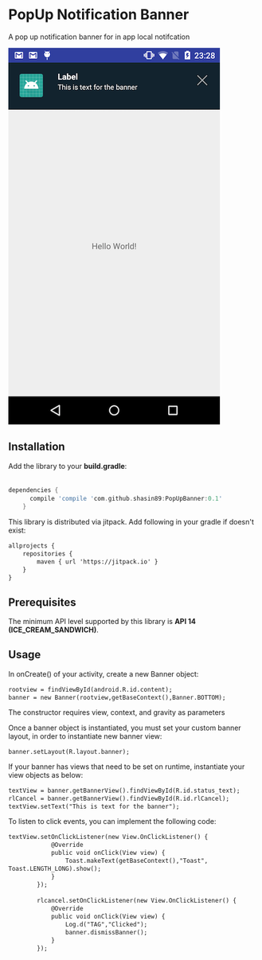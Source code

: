 # PopUp Notification Banner

A pop up notification banner for in app local notifcation

![demo](/screenshot.png)


## Installation

Add the library to your **build.gradle**:

```gradle

dependencies {
      compile 'compile 'com.github.shasin89:PopUpBanner:0.1'
    }
```
This library is distributed via jitpack. Add following in your gradle if doesn't exist:

```
allprojects {
    repositories {
        maven { url 'https://jitpack.io' }
    }
}
```

## Prerequisites

The minimum API level supported by this library is **API 14 (ICE_CREAM_SANDWICH)**.

## Usage

In onCreate() of your activity, create a new Banner object:

```
rootview = findViewById(android.R.id.content);
banner = new Banner(rootview,getBaseContext(),Banner.BOTTOM);
```
The constructor requires view, context, and gravity as parameters

Once a banner object is instantiated, you must set your custom banner layout, in order to instantiate new banner view:

```
banner.setLayout(R.layout.banner);
```

If your banner has views that need to be set on runtime, instantiate your view objects as below:
```
textView = banner.getBannerView().findViewById(R.id.status_text);
rlCancel = banner.getBannerView().findViewById(R.id.rlCancel);
textView.setText("This is text for the banner");
```

To listen to click events, you can implement the following code:
```
textView.setOnClickListener(new View.OnClickListener() {
            @Override
            public void onClick(View view) {
                Toast.makeText(getBaseContext(),"Toast", Toast.LENGTH_LONG).show();
            }
        });

        rlcancel.setOnClickListener(new View.OnClickListener() {
            @Override
            public void onClick(View view) {
                Log.d("TAG","Clicked");
                banner.dismissBanner();
            }
        });
```
